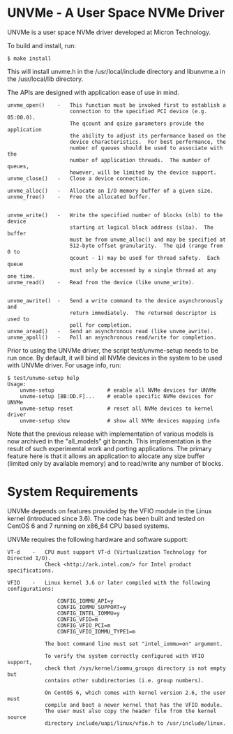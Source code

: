 UNVMe - A User Space NVMe Driver
================================

UNVMe is a user space NVMe driver developed at Micron Technology.


To build and install, run:

    $ make install

This will install unvme.h in the /usr/local/include directory
and libunvme.a in the /usr/local/lib directory.


The APIs are designed with application ease of use in mind.

    unvme_open()    -   This function must be invoked first to establish a
                        connection to the specified PCI device (e.g. 05:00.0).
                        The qcount and qsize parameters provide the application 
                        the ability to adjust its performance based on the
                        device characteristics.  For best performance, the
                        number of queues should be used to associate with the
                        number of application threads.  The number of queues,
                        however, will be limited by the device support.
    unvme_close()   -   Close a device connection.

    unvme_alloc()   -   Allocate an I/O memory buffer of a given size.
    unvme_free()    -   Free the allocated buffer.


    unvme_write()   -   Write the specified number of blocks (nlb) to the device
                        starting at logical block address (slba).  The buffer
                        must be from unvme_alloc() and may be specified at
                        512-byte offset granularity.  The qid (range from 0 to
                        qcount - 1) may be used for thread safety.  Each queue
                        must only be accessed by a single thread at any one time.
    unvme_read()    -   Read from the device (like unvme_write).


    unvme_awrite()  -   Send a write command to the device asynchronously and
                        return immediately.  The returned descriptor is used to
                        poll for completion.
    unvme_aread()   -   Send an asynchronous read (like unvme_awrite).
    unvme_apoll()   -   Poll an asynchronous read/write for completion.


Prior to using the UNVMe driver, the script test/unvme-setup needs to be run
once.  By default, it will bind all NVMe devices in the system to be used with
UNVMe driver.  For usage info, run:

    $ test/unvme-setup help
    Usage:
        unvme-setup                 # enable all NVMe devices for UNVMe
        unvme-setup [BB:DD.F]...    # enable specific NVMe devices for UNVMe
        unvme-setup reset           # reset all NVMe devices to kernel driver
        unvme-setup show            # show all NVMe devices mapping info


Note that the previous release with implementation of various models is now
archived in the "all_models" git branch.  This implementation is the
result of such experimental work and porting applications.  The primary
feature here is that it allows an application to allocate any size buffer
(limited only by available memory) and to read/write any number of blocks.



System Requirements
===================

UNVMe depends on features provided by the VFIO module in the Linux kernel
(introduced since 3.6).  The code has been built and tested on CentOS 6
and 7 running on x86_64 CPU based systems.  

UNVMe requires the following hardware and software support:

    VT-d    -   CPU must support VT-d (Virtualization Technology for Directed I/O).
                Check <http://ark.intel.com/> for Intel product specifications.

    VFIO    -   Linux kernel 3.6 or later compiled with the following configurations:

                    CONFIG_IOMMU_API=y
                    CONFIG_IOMMU_SUPPORT=y
                    CONFIG_INTEL_IOMMU=y
                    CONFIG_VFIO=m
                    CONFIG_VFIO_PCI=m
                    CONFIG_VFIO_IOMMU_TYPE1=m

                The boot command line must set "intel_iommu=on" argument.

                To verify the system correctly configured with VFIO support,
                check that /sys/kernel/iommu_groups directory is not empty but
                contains other subdirectories (i.e. group numbers).

                On CentOS 6, which comes with kernel version 2.6, the user must
                compile and boot a newer kernel that has the VFIO module.
                The user must also copy the header file from the kernel source
                directory include/uapi/linux/vfio.h to /usr/include/linux.


